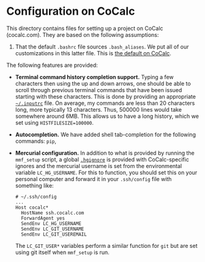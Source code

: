 # Configuration on CoCalc

This directory contains files for setting up a project on CoCalc
(cocalc.com).  They are based on the following assumptions:

1. That the default `.bashrc` file sources `.bash_aliases`.  We put all of our
   customizations in this latter file.  This is [the default on
   CoCalc](https://doc.cocalc.com/howto/software-development.html?highlight=bash_aliases#is-bashrc-or-bash-profile-called-on-startup).
   
The following features are provided:

* **Terminal command history completion support.** Typing a few
  characters then using the up and down arrows, one should be able to
  scroll through previous terminal commands that have been issued
  starting with these characters.  This is done by providing an
  appropriate [`~/.inputrc`](inputrc) file.  On average, my commands
  are less than 20 characters long, more typically 13 characters.
  Thus, 500000 lines would take somewhere around 6MB.  This allows us
  to have a long history, which we set using `HISTFILESIZE=100000`.
* **Autocompletion.** We have added shell tab-completion for the
  following commands: `pip`, 
* **Mercurial configuration.**  In addition to what is provided by
  running the `mmf_setup` script, a global [`.hgignore`](hgignore) is
  provided with CoCalc-specific ignores and the mercurial username is
  set from the environmental variable `LC_HG_USERNAME`.  For this to
  function, you should set this on your personal computer and forward
  it in your `.ssh/config` file with something like:
  
  ```
  # ~/.ssh/config
  ...
  Host cocalc*
    HostName ssh.cocalc.com
    ForwardAgent yes
    SendEnv LC_HG_USERNAME
    SendEnv LC_GIT_USERNAME
    SendEnv LC_GIT_USEREMAIL
  ```

  The `LC_GIT_USER*` variables perform a similar function for `git`
  but are set using git itself when `mmf_setup` is run.


